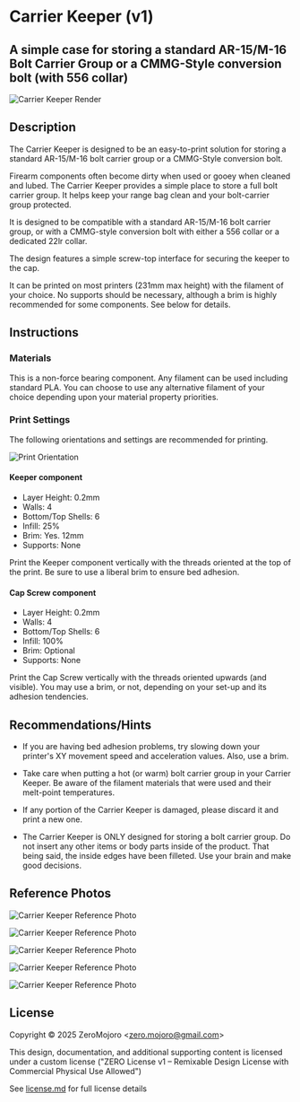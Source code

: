 # Carrier Keeper (v1)

## A simple case for storing a standard AR-15/M-16 Bolt Carrier Group or a CMMG-Style conversion bolt (with 556 collar)


![Carrier Keeper Render](img/CarrierKeeperRender-Assembled-V1.png)


## Description

The Carrier Keeper is designed to be an easy-to-print solution for storing a standard AR-15/M-16 bolt carrier group or a CMMG-Style conversion bolt. 

Firearm components often become dirty when used or gooey when cleaned and lubed. The Carrier Keeper provides a simple place to store a full bolt carrier group. It helps keep your range bag clean and your bolt-carrier group protected.

It is designed to be compatible with a standard AR-15/M-16 bolt carrier group, or with a CMMG-style conversion bolt with either a 556 collar or a dedicated 22lr collar.

The design features a simple screw-top interface for securing the keeper to the cap.

It can be printed on most printers (231mm max height) with the filament of your choice. No supports should be necessary, although a brim is highly recommended for some components. See below for details.

## Instructions

### Materials

This is a non-force bearing component. Any filament can be used including standard PLA. You can choose to use any alternative filament of your choice depending upon your material property priorities.


### Print Settings

The following orientations and settings are recommended for printing.

![Print Orientation](img/CarrierKeeperPrintOrientation-V1.png)

#### Keeper component

- Layer Height: 0.2mm
- Walls: 4
- Bottom/Top Shells: 6
- Infill: 25%
- Brim: Yes. 12mm 
- Supports: None

Print the Keeper component vertically with the threads oriented at the top of the print. Be sure to use a liberal brim to ensure bed adhesion. 

#### Cap Screw component

- Layer Height: 0.2mm
- Walls: 4
- Bottom/Top Shells: 6
- Infill: 100%
- Brim: Optional
- Supports: None

Print the Cap Screw vertically with the threads oriented upwards (and visible). You may use a brim, or not, depending on your set-up and its adhesion tendencies.


## Recommendations/Hints

- If you are having bed adhesion problems, try slowing down your printer's XY movement speed and acceleration values. Also, use a brim.

- Take care when putting a hot (or warm) bolt carrier group in your Carrier Keeper. Be aware of the filament materials that were used and their melt-point temperatures.

- If any portion of the Carrier Keeper is damaged, please discard it and print a new one.

- The Carrier Keeper is ONLY designed for storing a bolt carrier group. Do not insert any other items or body parts inside of the product. That being said, the inside edges have been filleted. Use your brain and make good decisions.

## Reference Photos

![Carrier Keeper Reference Photo](img/CarrierKeeper-PhotoC-V1.jpeg)

![Carrier Keeper Reference Photo](img/CarrierKeeper-PhotoB-V1.jpeg)

![Carrier Keeper Reference Photo](img/CarrierKeeper-PhotoD-V1.jpeg)

![Carrier Keeper Reference Photo](img/CarrierKeeper-PhotoA-V1.jpeg)

![Carrier Keeper Reference Photo](img/CarrierKeeper-PhotoE-V1.jpeg)

## License
Copyright © 2025 ZeroMojoro <<zero.mojoro@gmail.com>>

This design, documentation, and additional supporting content is licensed under a custom license ("ZERO License v1 – Remixable Design License with Commercial Physical Use Allowed")

See [license.md](license.md) for full license details





